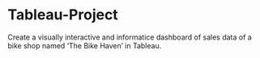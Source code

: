 # Tableau-Project
Create a visually interactive and informatice dashboard of sales data of a bike shop named ‘The Bike Haven’ in Tableau.
